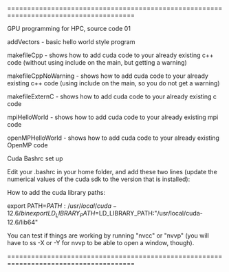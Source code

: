 ======================================================================================

GPU programming for HPC, source code 01



addVectors           - basic hello world style program

makefileCpp          - shows how to add cuda code to your already existing c++ code (without using include on the main, but getting a warning)

makefileCppNoWarning - shows how to add cuda code to your already existing c++ code (using include on the main, so you do not get a warning)

makefileExternC      - shows how to add cuda code to your already existing c code 

mpiHelloWorld        - shows how to add cuda code to your already existing mpi code 

openMPHelloWorld     - shows how to add cuda code to your already existing OpenMP code 





Cuda Bashrc set up

Edit your .bashrc in your home folder, and add these two lines (update the numerical values of the cuda sdk to the version that is installed):

How to add the cuda library paths:

export PATH=$PATH:/usr/local/cuda-12.6/bin
export LD_LIBRARY_PATH=$LD_LIBRARY_PATH:"/usr/local/cuda-12.6/lib64"

You can test if things are working by running "nvcc" or "nvvp" (you will have to ss -X or -Y for nvvp to be able to open a window, though).

======================================================================================
